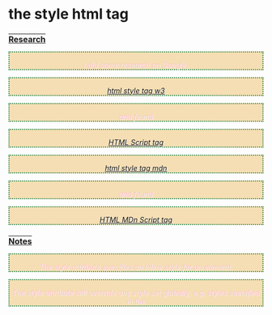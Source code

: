 # the **style** html tag

## Research

I did some research on Google,

[html style tag w3](https://www.google.com/search?q=style+html+tag+example+w3)

and found

[HTML Script tag](https://www.w3schools.com/tags/tag_style.asp)

[html style tag mdn](https://www.google.com/search?q=style+html+tag+example+mdn)

and found

[HTML MDn Script tag](https://developer.mozilla.org/en-US/docs/Web/HTML/Element/style)

## Notes

The style attribute specifies an inline style for an element.

The style attribute will override any style set globally, e.g. styles specified in the <style> tag or in an external style sheet.

## Example list

Example 1

```html:
<style>
  h1 {
    color: yellowgreen;
    text-align: center;
  }
  h2 {
    font-size: 1rem;
    text-decoration: underline overline;
  }
  p {
    border: 2px dotted seagreen;
    background-color: wheat;
    color: brown;
  }
</style>
```

Example 2

```html:
<style>
  .page-title {
    font-size: 2rem;
    text-decoration: underline;
  }

  .explanation {
    color: blueviolet;
    font-size: 1.5rem;
  }

  .anna-background {
    border-top-left-radius: 1rem;
    border-bottom-right-radius: 1rem;
    background-color: darkseagreen;
    padding: 1rem;
    border: 1px dotted darkolivegreen;
  }
</style>
```

Example 3

```html:
<style>
  .fun-title {
    text-shadow: 3px 3px gray;
    font-size: 3rem;
    color: darkslategrey;
    text-align: center;
    padding: 1rem;
  }
  .description {
    font-style: 2rem;
    padding: 1rem;
    background-color: chocolate;
    color: bisque;
    border: 8px groove sienna;
  }

  .footer {
    width: 100%;
    position: absolute;
    bottom: -140px;
    text-align: center;
    font-size: 10px;
    background-color: lightblue;
    padding: 0.5rem;
  }
  img {
    width: 1rem;
    height: 1rem;
  }
  p {
    color: violet;
    text-shadow: 1px 1px whitesmoke;
  }
</style>
```

Example 4

```html:
<style>
  h2 {
    color: red;
  }
  p {
    color: blue;
  }
</style>
<style>
  h2 {
    color: green;
  }
  p {
    color: pink;
  }
</style>
```

Example 5

```html:
<style>
  div {
    background-image: url("https://images.unsplash.com/photo-1507525428034-b723cf961d3e?ixlib=rb-1.2.1&ixid=MnwxMjA3fDB8MHxzZWFyY2h8MXx8dHJvcGljYWwlMjBiZWFjaHxlbnwwfHwwfHw%3D&w=1000&q=80");
    width: 100%;
    height: 300px;
    background-position: center;
    background-size: no-repeat;
  }
  p {
    font-style: italic;
    text-align: center;
    padding-top: 1rem;
  }
</style>
```

### Contributors

@mariateo
@marianzburlea
